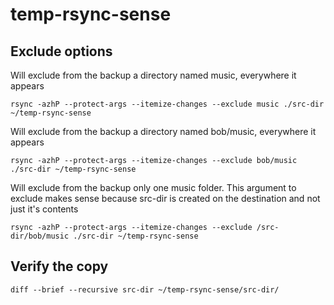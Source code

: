 # temp-rsync-sense

## Exclude options

Will exclude from the backup a directory named music, everywhere it appears
````
rsync -azhP --protect-args --itemize-changes --exclude music ./src-dir ~/temp-rsync-sense
````

Will exclude from the backup a directory named bob/music, everywhere it appears
````
rsync -azhP --protect-args --itemize-changes --exclude bob/music ./src-dir ~/temp-rsync-sense
````

Will exclude from the backup only one music folder. This argument to exclude makes sense because src-dir is created on the destination and not just it's contents
````
rsync -azhP --protect-args --itemize-changes --exclude /src-dir/bob/music ./src-dir ~/temp-rsync-sense
````

## Verify the copy
````
diff --brief --recursive src-dir ~/temp-rsync-sense/src-dir/
````
